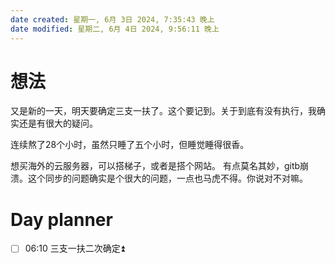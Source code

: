```yaml
---
date created: 星期一, 6月 3日 2024, 7:35:43 晚上
date modified: 星期二, 6月 4日 2024, 9:56:11 晚上
---
```


# 想法
又是新的一天，明天要确定三支一扶了。这个要记到。关于到底有没有执行，我确实还是有很大的疑问。

连续熬了28个小时，虽然只睡了五个小时，但睡觉睡得很香。

想买海外的云服务器，可以搭梯子，或者是搭个网站。
有点莫名其妙，gitb崩溃。这个同步的问题确实是个很大的问题，一点也马虎不得。你说对不对嘛。




# Day planner

- [ ] 06:10  三支一扶二次确定⏫ 